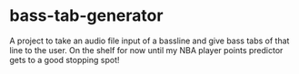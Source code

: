 # bass-tab-generator
A project to take an audio file input of a bassline and give bass tabs of that line to the user. On the shelf for now until my NBA player points predictor gets to a good stopping spot!

